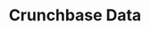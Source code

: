 ---
cost: basic API is free, exended API is paid but with research access
description: 'Crunchbase collects data on both private and public companies.Their
  content includes investment and funding information, founding members and individuals
  in leadership positions, mergers and acquisitions, news, and industry trends. They
  have a free and paid-access tier, but can also grant use of the full API to academic
  researchers. https://about.crunchbase.com/partners/academic-research-access/ '
last_edit: Fri, 01 Dec 2023 17:45:07 GMT
location: https://data.crunchbase.com/docs
open_access: 'TRUE'
shortname: crunchbase
tags:
- startup
- markets
- competition
- management
- trends
- venture capital
timeframe: 2013-
title: Crunchbase Data
uuid: 77b208ec-9355-4654-944b-f351fef9f7bb
---